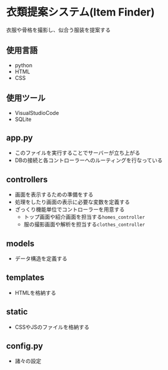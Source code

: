 # 衣類提案システム(Item Finder)
衣服や骨格を撮影し、似合う服装を提案する

## 使用言語
- python
- HTML
- CSS

## 使用ツール
- VisualStudioCode
- SQLite

## app.py
- このファイルを実行することでサーバーが立ち上がる
- DBの接続と各コントローラーへのルーティングを行なっている

## controllers
- 画面を表示するための準備をする
- 処理をしたり画面の表示に必要な変数を定義する
- ざっくり機能単位でコントローラーを用意する
  - トップ画面や紹介画面を担当する`homes_controller`
  - 服の撮影画面や解析を担当する`clothes_controller`

## models
- データ構造を定義する

## templates
- HTMLを格納する

## static
- CSSやJSのファイルを格納する

## config.py
- 諸々の設定
